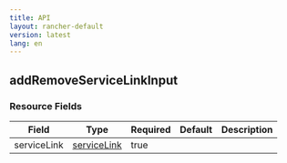 ```yaml
---
title: API
layout: rancher-default
version: latest
lang: en
---
```


## addRemoveServiceLinkInput





### Resource Fields

Field | Type | Required | Default | Description
---|---|---|---|---
serviceLink | [serviceLink]({{site.baseurl}}/rancher/{{page.version}}/{{page.lang}}/api/api-resources/serviceLink/) | true |  | 

